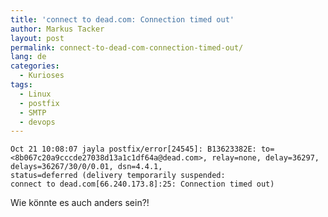 ```yaml
---
title: 'connect to dead.com: Connection timed out'
author: Markus Tacker
layout: post
permalink: connect-to-dead-com-connection-timed-out/
lang: de
categories:
  - Kurioses
tags:
  - Linux
  - postfix
  - SMTP
  - devops
---
```

    Oct 21 10:08:07 jayla postfix/error[24545]: B13623382E: to=<8b067c20a9cccde27038d13a1c1df64a@dead.com>, relay=none, delay=36297, delays=36267/30/0/0.01, dsn=4.4.1,
    status=deferred (delivery temporarily suspended:
    connect to dead.com[66.240.173.8]:25: Connection timed out)

Wie könnte es auch anders sein?!
